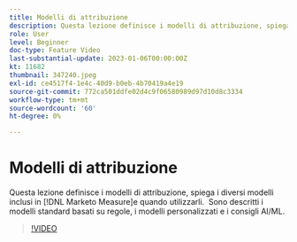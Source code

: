 ```yaml
---
title: Modelli di attribuzione
description: Questa lezione definisce i modelli di attribuzione, spiega i diversi modelli inclusi in [!DNL Marketo Measure]e quando utilizzarli.  Sono descritti i modelli standard basati su regole, i modelli personalizzati e i consigli AI/ML.
role: User
level: Beginner
doc-type: Feature Video
last-substantial-update: 2023-01-06T00:00:00Z
kt: 11682
thumbnail: 347240.jpeg
exl-id: ce4517f4-1e4c-40d9-b0eb-4b70419a4e19
source-git-commit: 772ca501ddfe02d4c9f06580989d97d10d8c3334
workflow-type: tm+mt
source-wordcount: '60'
ht-degree: 0%

---
```


# Modelli di attribuzione

Questa lezione definisce i modelli di attribuzione, spiega i diversi modelli inclusi in [!DNL Marketo Measure]e quando utilizzarli.  Sono descritti i modelli standard basati su regole, i modelli personalizzati e i consigli AI/ML.

>[!VIDEO](https://video.tv.adobe.com/v/347240/?quality=12&learn=on)
